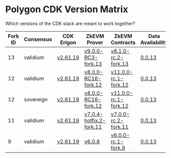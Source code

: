 # Polygon CDK Version Matrix

Which versions of the CDK stack are meant to work together?

Fork ID|Consensus|CDK Erigon|ZkEVM Prover|ZkEVM Contracts|Data Availability|Bridge
---|---|---|---|---|---|---
13|validium|[v2.61.19](https://github.com/0xPolygonHermez/cdk-erigon/releases/tag/v2.61.19)|[v9.0.0-RC3-fork.13](https://github.com/0xPolygonHermez/zkevm-prover/releases/tag/v9.0.0-RC3)|[v8.1.0-rc.2-fork.13](https://github.com/0xPolygonHermez/zkevm-contracts/releases/tag/v8.1.0-rc.2-fork.13)|[0.0.13](https://github.com/0xPolygon/cdk-data-availability/releases/tag/v0.0.13)|[v0.6.1-RC1](https://github.com/0xPolygonHermez/zkevm-bridge-service/releases/tag/v0.6.1-RC1)
12|validium|[v2.61.19](https://github.com/0xPolygonHermez/cdk-erigon/releases/tag/v2.61.19)|[v8.0.0-RC16-fork.12](https://github.com/0xPolygonHermez/zkevm-prover/releases/tag/v8.0.0-RC16)|[v11.0.0-rc.1-fork.12](https://github.com/0xPolygonHermez/zkevm-contracts/releases/tag/v11.0.0-rc.1-fork.12)|[0.0.13](https://github.com/0xPolygon/cdk-data-availability/releases/tag/v0.0.13)|[v0.6.1-RC1](https://github.com/0xPolygonHermez/zkevm-bridge-service/releases/tag/v0.6.1-RC1)
12|sovereign|[v2.61.19](https://github.com/0xPolygonHermez/cdk-erigon/releases/tag/v2.61.19)|[v8.0.0-RC16-fork.12](https://github.com/0xPolygonHermez/zkevm-prover/releases/tag/v8.0.0-RC16)|[v11.0.0-rc.1-fork.12](https://github.com/0xPolygonHermez/zkevm-contracts/releases/tag/v11.0.0-rc.1-fork.12)|[0.0.13](https://github.com/0xPolygon/cdk-data-availability/releases/tag/v0.0.13)|[v0.6.1-RC1](https://github.com/0xPolygonHermez/zkevm-bridge-service/releases/tag/v0.6.1-RC1)
11|validium|[v2.61.19](https://github.com/0xPolygonHermez/cdk-erigon/releases/tag/v2.61.19)|[v7.0.4-hotfix.2-fork.11](https://github.com/0xPolygonHermez/zkevm-prover/releases/tag/v7.0.4-hotfix.2)|[v7.0.0-rc.2-fork.11](https://github.com/0xPolygonHermez/zkevm-contracts/releases/tag/v7.0.0-rc.2-fork.11)|[0.0.13](https://github.com/0xPolygon/cdk-data-availability/releases/tag/v0.0.13)|[v0.6.1-RC1](https://github.com/0xPolygonHermez/zkevm-bridge-service/releases/tag/v0.6.1-RC1)
9|validium|[v2.61.19](https://github.com/0xPolygonHermez/cdk-erigon/releases/tag/v2.61.19)|[v6.0.8](https://github.com/0xPolygonHermez/zkevm-prover/releases/tag/v6.0.8)|[v6.0.0-rc.1-fork.9](https://github.com/0xPolygonHermez/zkevm-contracts/releases/tag/v6.0.0-rc.1-fork.9)|[0.0.13](https://github.com/0xPolygon/cdk-data-availability/releases/tag/v0.0.13)|[v0.6.1-RC1](https://github.com/0xPolygonHermez/zkevm-bridge-service/releases/tag/v0.6.1-RC1)
